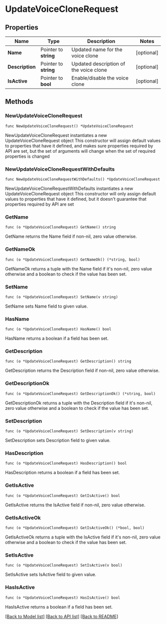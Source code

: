 # UpdateVoiceCloneRequest

## Properties

Name | Type | Description | Notes
------------ | ------------- | ------------- | -------------
**Name** | Pointer to **string** | Updated name for the voice clone | [optional] 
**Description** | Pointer to **string** | Updated description of the voice clone | [optional] 
**IsActive** | Pointer to **bool** | Enable/disable the voice clone | [optional] 

## Methods

### NewUpdateVoiceCloneRequest

`func NewUpdateVoiceCloneRequest() *UpdateVoiceCloneRequest`

NewUpdateVoiceCloneRequest instantiates a new UpdateVoiceCloneRequest object
This constructor will assign default values to properties that have it defined,
and makes sure properties required by API are set, but the set of arguments
will change when the set of required properties is changed

### NewUpdateVoiceCloneRequestWithDefaults

`func NewUpdateVoiceCloneRequestWithDefaults() *UpdateVoiceCloneRequest`

NewUpdateVoiceCloneRequestWithDefaults instantiates a new UpdateVoiceCloneRequest object
This constructor will only assign default values to properties that have it defined,
but it doesn't guarantee that properties required by API are set

### GetName

`func (o *UpdateVoiceCloneRequest) GetName() string`

GetName returns the Name field if non-nil, zero value otherwise.

### GetNameOk

`func (o *UpdateVoiceCloneRequest) GetNameOk() (*string, bool)`

GetNameOk returns a tuple with the Name field if it's non-nil, zero value otherwise
and a boolean to check if the value has been set.

### SetName

`func (o *UpdateVoiceCloneRequest) SetName(v string)`

SetName sets Name field to given value.

### HasName

`func (o *UpdateVoiceCloneRequest) HasName() bool`

HasName returns a boolean if a field has been set.

### GetDescription

`func (o *UpdateVoiceCloneRequest) GetDescription() string`

GetDescription returns the Description field if non-nil, zero value otherwise.

### GetDescriptionOk

`func (o *UpdateVoiceCloneRequest) GetDescriptionOk() (*string, bool)`

GetDescriptionOk returns a tuple with the Description field if it's non-nil, zero value otherwise
and a boolean to check if the value has been set.

### SetDescription

`func (o *UpdateVoiceCloneRequest) SetDescription(v string)`

SetDescription sets Description field to given value.

### HasDescription

`func (o *UpdateVoiceCloneRequest) HasDescription() bool`

HasDescription returns a boolean if a field has been set.

### GetIsActive

`func (o *UpdateVoiceCloneRequest) GetIsActive() bool`

GetIsActive returns the IsActive field if non-nil, zero value otherwise.

### GetIsActiveOk

`func (o *UpdateVoiceCloneRequest) GetIsActiveOk() (*bool, bool)`

GetIsActiveOk returns a tuple with the IsActive field if it's non-nil, zero value otherwise
and a boolean to check if the value has been set.

### SetIsActive

`func (o *UpdateVoiceCloneRequest) SetIsActive(v bool)`

SetIsActive sets IsActive field to given value.

### HasIsActive

`func (o *UpdateVoiceCloneRequest) HasIsActive() bool`

HasIsActive returns a boolean if a field has been set.


[[Back to Model list]](../README.md#documentation-for-models) [[Back to API list]](../README.md#documentation-for-api-endpoints) [[Back to README]](../README.md)


